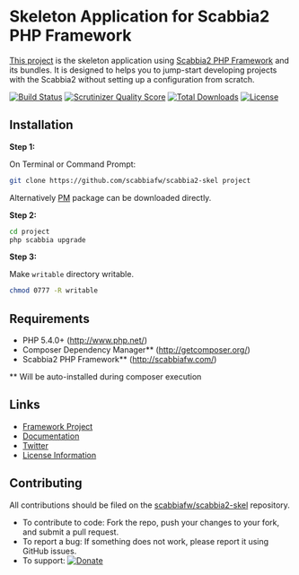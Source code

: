 # Skeleton Application for Scabbia2 PHP Framework

[This project](https://github.com/scabbiafw/scabbia2-skel/) is the skeleton application using [Scabbia2 PHP Framework](http://scabbiafw.com/) and its bundles. It is designed to helps you to jump-start developing projects with the Scabbia2 without setting up a configuration from scratch.

[![Build Status](https://travis-ci.org/scabbiafw/scabbia2-skel.png?branch=master)](https://travis-ci.org/scabbiafw/scabbia2-skel)
[![Scrutinizer Quality Score](https://scrutinizer-ci.com/g/scabbiafw/scabbia2-skel/badges/quality-score.png?s=350f4ba6b830721a9a434e6ae1ea44c7b50819ac)](https://scrutinizer-ci.com/g/scabbiafw/scabbia2-skel/)
[![Total Downloads](https://poser.pugx.org/scabbiafw/scabbia2-skel/downloads.png)](https://packagist.org/packages/scabbiafw/scabbia2-skel)
[![License](https://poser.pugx.org/scabbiafw/scabbia2-skel/license.png)](https://packagist.org/packages/scabbiafw/scabbia2-skel)

## Installation

**Step 1:**

On Terminal or Command Prompt:
``` bash
git clone https://github.com/scabbiafw/scabbia2-skel project
```

Alternatively [PM](https://github.com/scabbiafw/scabbia2-skel/archive/master.zip) package can be downloaded directly.

**Step 2:**

``` bash
cd project
php scabbia upgrade
```

**Step 3:**

Make `writable` directory writable.

``` bash
chmod 0777 -R writable
```


## Requirements
* PHP 5.4.0+ (http://www.php.net/)
* Composer Dependency Manager** (http://getcomposer.org/)
* Scabbia2 PHP Framework** (http://scabbiafw.com/)

** Will be auto-installed during composer execution


## Links
- [Framework Project](//github.com/scabbiafw/scabbia2)
- [Documentation](http://scabbiafw.com/docs/)
- [Twitter](https://twitter.com/scabbiafw)
- [License Information](LICENSE)


## Contributing
All contributions should be filed on the [scabbiafw/scabbia2-skel](http://github.com/scabbiafw/scabbia2-skel) repository.

* To contribute to code: Fork the repo, push your changes to your fork, and submit a pull request.
* To report a bug: If something does not work, please report it using GitHub issues.
* To support: [![Donate](https://www.paypalobjects.com/en_US/i/btn/btn_donate_LG.gif)](https://www.paypal.com/cgi-bin/webscr?cmd=_s-xclick&hosted_button_id=BXNMWG56V6LYS)
